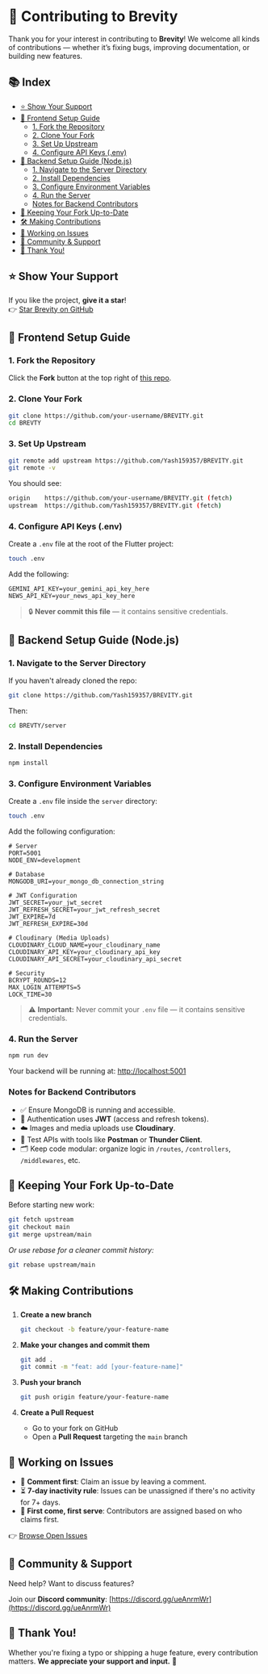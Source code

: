 # 🌟 Contributing to Brevity

Thank you for your interest in contributing to **Brevity**! We welcome all kinds of contributions — whether it’s fixing bugs, improving documentation, or building new features.

## 📚 Index

- [⭐ Show Your Support](#show-your-support)
- [🚀 Frontend Setup Guide](#frontend-setup-guide)
  - [1. Fork the Repository](#1-fork-the-repository)
  - [2. Clone Your Fork](#2-clone-your-fork)
  - [3. Set Up Upstream](#3-set-up-upstream)
  - [4. Configure API Keys (.env)](#4-configure-api-keys-env)
- [🧱 Backend Setup Guide (Node.js)](#backend-setup-guide-nodejs)
  - [1. Navigate to the Server Directory](#1-navigate-to-the-server-directory)
  - [2. Install Dependencies](#2-install-dependencies)
  - [3. Configure Environment Variables](#3-configure-environment-variables)
  - [4. Run the Server](#4-run-the-server)
  - [Notes for Backend Contributors](#notes-for-backend-contributors)
- [🔁 Keeping Your Fork Up-to-Date](#keeping-your-fork-up-to-date)
- [🛠️ Making Contributions](#making-contributions)
- [🧩 Working on Issues](#working-on-issues)
- [💬 Community & Support](#community--support)
- [🙌 Thank You!](#thank-you)

## ⭐ Show Your Support <a id="show-your-support"></a>

If you like the project, **give it a star**!  
👉 [Star Brevity on GitHub](https://github.com/Yash159357/BREVITY)

## 🚀 Frontend Setup Guide <a id="frontend-setup-guide"></a>

### 1. Fork the Repository <a id="1-fork-the-repository"></a>

Click the **Fork** button at the top right of [this repo](https://github.com/Yash159357/BREVITY).

### 2. Clone Your Fork <a id="2-clone-your-fork"></a>

```bash
git clone https://github.com/your-username/BREVITY.git
cd BREVTY
````

### 3. Set Up Upstream <a id="3-set-up-upstream"></a>

```bash
git remote add upstream https://github.com/Yash159357/BREVITY.git
git remote -v
```

You should see:

```bash
origin    https://github.com/your-username/BREVITY.git (fetch)
upstream  https://github.com/Yash159357/BREVITY.git (fetch)
```

### 4. Configure API Keys (.env) <a id="4-configure-api-keys-env"></a>

Create a `.env` file at the root of the Flutter project:

```bash
touch .env
```

Add the following:

```env
GEMINI_API_KEY=your_gemini_api_key_here
NEWS_API_KEY=your_news_api_key_here
```

> 🔒 **Never commit this file** — it contains sensitive credentials.

## 🧱 Backend Setup Guide (Node.js) <a id="backend-setup-guide-nodejs"></a>

### 1. Navigate to the Server Directory <a id="1-navigate-to-the-server-directory"></a>

If you haven't already cloned the repo:

```bash
git clone https://github.com/Yash159357/BREVITY.git
```

Then:

```bash
cd BREVTY/server
```

### 2. Install Dependencies <a id="2-install-dependencies"></a>

```bash
npm install
```

### 3. Configure Environment Variables <a id="3-configure-environment-variables"></a>

Create a `.env` file inside the `server` directory:

```bash
touch .env
```

Add the following configuration:

```env
# Server
PORT=5001
NODE_ENV=development

# Database
MONGODB_URI=your_mongo_db_connection_string

# JWT Configuration
JWT_SECRET=your_jwt_secret
JWT_REFRESH_SECRET=your_jwt_refresh_secret
JWT_EXPIRE=7d
JWT_REFRESH_EXPIRE=30d

# Cloudinary (Media Uploads)
CLOUDINARY_CLOUD_NAME=your_cloudinary_name
CLOUDINARY_API_KEY=your_cloudinary_api_key
CLOUDINARY_API_SECRET=your_cloudinary_api_secret

# Security
BCRYPT_ROUNDS=12
MAX_LOGIN_ATTEMPTS=5
LOCK_TIME=30
```

> ⚠️ **Important:** Never commit your `.env` file — it contains sensitive credentials.

### 4. Run the Server <a id="4-run-the-server"></a>

```bash
npm run dev
```

Your backend will be running at:
[http://localhost:5001](http://localhost:5001)

### Notes for Backend Contributors <a id="notes-for-backend-contributors"></a>

* ✅ Ensure MongoDB is running and accessible.
* 🔐 Authentication uses **JWT** (access and refresh tokens).
* ☁️ Images and media uploads use **Cloudinary**.
* 🧪 Test APIs with tools like **Postman** or **Thunder Client**.
* 🗂️ Keep code modular: organize logic in `/routes`, `/controllers`, `/middlewares`, etc.

## 🔁 Keeping Your Fork Up-to-Date <a id="keeping-your-fork-up-to-date"></a>

Before starting new work:

```bash
git fetch upstream
git checkout main
git merge upstream/main
```

*Or use rebase for a cleaner commit history:*

```bash
git rebase upstream/main
```

## 🛠️ Making Contributions <a id="making-contributions"></a>

1. **Create a new branch**

   ```bash
   git checkout -b feature/your-feature-name
   ```

2. **Make your changes and commit them**

   ```bash
   git add .
   git commit -m "feat: add [your-feature-name]"
   ```

3. **Push your branch**

   ```bash
   git push origin feature/your-feature-name
   ```

4. **Create a Pull Request**

   * Go to your fork on GitHub
   * Open a **Pull Request** targeting the `main` branch

## 🧩 Working on Issues <a id="working-on-issues"></a>

* 💬 **Comment first**: Claim an issue by leaving a comment.
* ⏳ **7-day inactivity rule**: Issues can be unassigned if there's no activity for 7+ days.
* 🥇 **First come, first serve**: Contributors are assigned based on who claims first.

👉 [Browse Open Issues](https://github.com/Yash159357/BREVITY/issues)

## 💬 Community & Support <a id="community--support"></a>

Need help? Want to discuss features?

Join our **Discord community**:
[https://discord.gg/ueAnrmWr](https://discord.gg/ueAnrmWr)

## 🙌 Thank You! <a id="thank-you"></a>

Whether you're fixing a typo or shipping a huge feature, every contribution matters.
**We appreciate your support and input.** 🎉